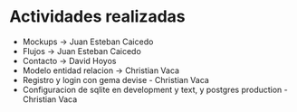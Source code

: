 # **Actividades realizadas**
- Mockups -> Juan Esteban Caicedo
- Flujos -> Juan Esteban Caicedo
- Contacto -> David Hoyos
- Modelo entidad relacion -> Christian Vaca
- Registro y login con gema devise - Christian Vaca
- Configuracion de sqlite en development y text, y postgres production - Christian Vaca